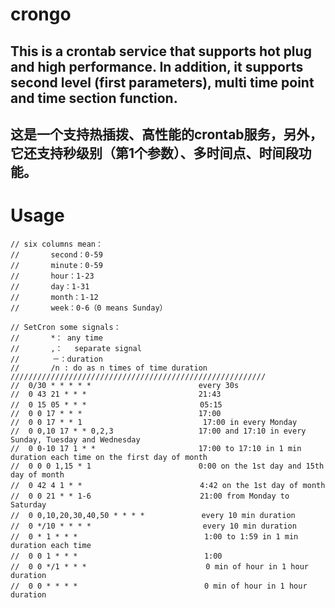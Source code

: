 # crongo

## This is a crontab service that supports hot plug and high performance. In addition, it supports second level (first parameters), multi time point and time section function.

## 这是一个支持热插拨、高性能的crontab服务，另外，它还支持秒级别（第1个参数）、多时间点、时间段功能。

# Usage 
```
// six columns mean：
//       second：0-59
//       minute：0-59
//       hour：1-23
//       day：1-31
//       month：1-12
//       week：0-6（0 means Sunday）

// SetCron some signals：
//       *： any time
//       ,：　 separate signal
//　　    －：duration
//       /n : do as n times of time duration
/////////////////////////////////////////////////////////
//	0/30 * * * * *                        every 30s
//	0 43 21 * * *                         21:43
//	0 15 05 * * * 　　                     05:15
//	0 0 17 * * *                          17:00
//	0 0 17 * * 1                           17:00 in every Monday
//	0 0,10 17 * * 0,2,3                   17:00 and 17:10 in every Sunday, Tuesday and Wednesday
//	0 0-10 17 1 * *                       17:00 to 17:10 in 1 min duration each time on the first day of month
//	0 0 0 1,15 * 1                        0:00 on the 1st day and 15th day of month
//	0 42 4 1 * * 　 　                     4:42 on the 1st day of month
//	0 0 21 * * 1-6　　                     21:00 from Monday to Saturday
//	0 0,10,20,30,40,50 * * * *　           every 10 min duration
//	0 */10 * * * * 　　　　　　              every 10 min duration
//	0 * 1 * * *　　　　　　　　               1:00 to 1:59 in 1 min duration each time
//	0 0 1 * * *　　　　　　　　               1:00
//	0 0 */1 * * *　　　　　　　               0 min of hour in 1 hour duration
//	0 0 * * * *　　　　　　　　               0 min of hour in 1 hour duration
```